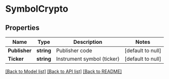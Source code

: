 # SymbolCrypto

## Properties
Name | Type | Description | Notes
------------ | ------------- | ------------- | -------------
**Publisher** | **string** | Publisher code | [default to null]
**Ticker** | **string** | Instrument symbol (ticker) | [default to null]

[[Back to Model list]](../README.md#documentation-for-models) [[Back to API list]](../README.md#documentation-for-api-endpoints) [[Back to README]](../README.md)


